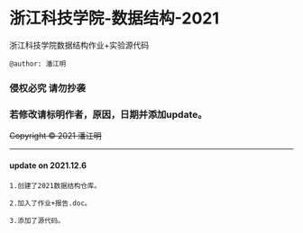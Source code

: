 # 浙江科技学院-数据结构-2021
浙江科技学院数据结构作业+实验源代码

```@author: 潘江明```

### 侵权必究 请勿抄袭

### 若修改请标明作者，原因，日期并添加update。

~~Copyright © 2021  潘江明~~

*******

#### update on 2021.12.6
```
1.创建了2021数据结构仓库。

2.加入了作业+报告.doc。

3.添加了源代码。
```
